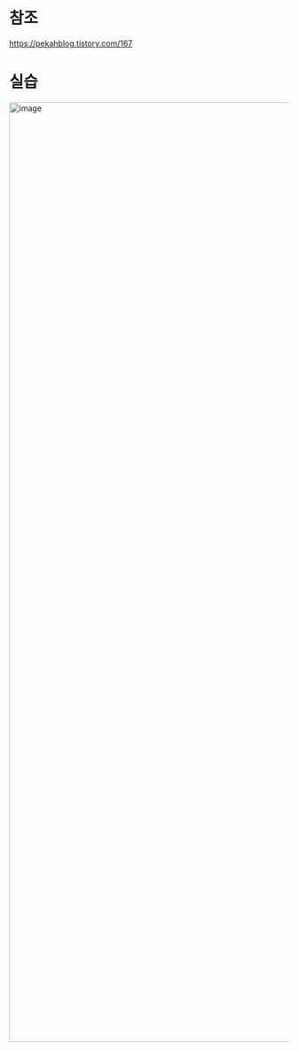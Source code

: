 # 참조
https://pekahblog.tistory.com/167

# 실습
<img width="1695" alt="image" src="https://github.com/QQWaseokE/Today-I-Learned/assets/127533265/61b85932-a463-48a3-bef5-82450c74f67f">
